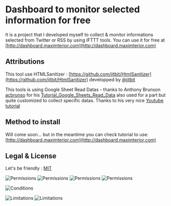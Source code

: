 # Dashboard to monitor selected information for free

It is a project that I developed myself to collect & monitor informations selected from Twitter or RSS by using IFTTT tools. You can use it for free at [http://dashboard.maximterior.com](http://dashboard.maximterior.com)

## Attributions

This tool use HTMLSanitizer : [https://github.com/jitbit/HtmlSanitizer](https://github.com/jitbit/HtmlSanitizer) developped by [@jitbit](https://github.com/alex-jitbit)

This tools is using Google Sheet Read Datas - thanks to Anthony Brunson [acbrunso](https://github.com/acbrunso) for his [Tutorial_Google_Sheets_Read_Data](https://github.com/acbrunso/Tutorial_Google_Sheets_Read_Data) also used for a part but quite customized to collect specific datas. Thanks to his very nice [Youtube tutorial](https://www.youtube.com/watch?v=shctaaILCiU)

## Method to install
Will come soon... but in the meantime you can check tutorial to use: 
[http://dashboard.maximterior.com](http://dashboard.maximterior.com)  

## Legal & License
Let's be friendly :
[MIT](https://github.com/MaxiKata/Dashboard-Monitor-informations/blob/master/LICENCE.md)

![Permissions](https://img.shields.io/badge/Permissions-Commercial_use-green.svg) 
![Permissions](https://img.shields.io/badge/Permissions-Distribution-green.svg) 
![Permissions](https://img.shields.io/badge/Permissions-Modification-green.svg) 
![Permissions](https://img.shields.io/badge/Permissions-Private_use-green.svg)

![Conditions](https://img.shields.io/badge/Conditions-License_and_copyright_notice-blue.svg)

![Limitations](https://img.shields.io/badge/Limitations-Liability-red.svg)
![Limitations](https://img.shields.io/badge/Limitations-Warranty-red.svg)